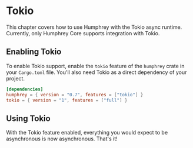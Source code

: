 # Tokio
This chapter covers how to use Humphrey with the Tokio async runtime. Currently, only Humphrey Core supports integration with Tokio.

## Enabling Tokio
To enable Tokio support, enable the `tokio` feature of the `humphrey` crate in your `Cargo.toml` file. You'll also need Tokio as a direct dependency of your project.

```toml
[dependencies]
humphrey = { version = "0.7", features = ["tokio"] }
tokio = { version = "1", features = ["full"] }
```

## Using Tokio
With the Tokio feature enabled, everything you would expect to be asynchronous is now asynchronous. That's it!